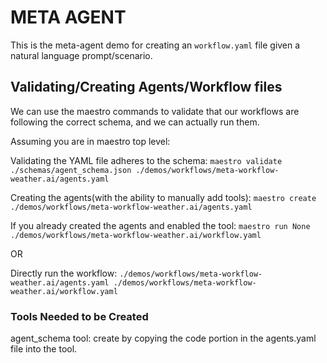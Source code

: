 # META AGENT

This is the meta-agent demo for creating an `workflow.yaml` file given a natural language prompt/scenario.

## Validating/Creating Agents/Workflow files

We can use the maestro commands to validate that our workflows are following the correct schema, and we can actually run them.

Assuming you are in maestro top level:

Validating the YAML file adheres to the schema:
`maestro validate ./schemas/agent_schema.json ./demos/workflows/meta-workflow-weather.ai/agents.yaml`

Creating the agents(with the ability to manually add tools): `maestro create ./demos/workflows/meta-workflow-weather.ai/agents.yaml`

If you already created the agents and enabled the tool: `maestro run None ./demos/workflows/meta-workflow-weather.ai/workflow.yaml`

OR

Directly run the workflow: `./demos/workflows/meta-workflow-weather.ai/agents.yaml ./demos/workflows/meta-workflow-weather.ai/workflow.yaml`

### Tools Needed to be Created

agent_schema tool: create by copying the code portion in the agents.yaml file into the tool.